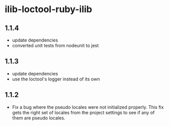 # ilib-loctool-ruby-ilib

## 1.1.4

- update dependencies
- converted unit tests from nodeunit to jest

## 1.1.3

- update dependencies
- use the loctool's logger instead of its own

## 1.1.2

- Fix a bug where the pseudo locales were not initialized properly.
  This fix gets the right set of locales from the project settings to
  see if any of them are pseudo locales.
